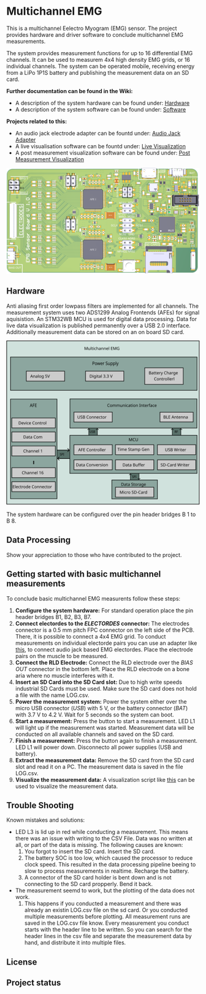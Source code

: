 # Multichannel EMG
This is a multichannel Eelectro Myogram (EMG) sensor. The project provides hardware and driver software to conclude multichannel EMG measurements.

The system provides measurement functions for up to 16 differential EMG channels. It can be used to measurem 4x4 high density EMG grids, or 16 individual channels. The system can be operated mobile, receiving energy from a LiPo 1P1S battery and publishing the measurement data on an SD card.

**Further documentation can be found in the Wiki:**

- A description of the system hardware can be found under: [Hardware](./../../wikis/Hardware)
- A description of the system software can be found under: [Software](./../../wikis/Firmware)

**Projects related to this:**
- An audio jack electrode adapter can be fountd under: [Audio Jack Adapter](./../../../../emg-sensor-electrode-adapter)
- A live visualisation software can be fountd under: [Live Visualization](./../../../../emg-evaluation-plotting)
- A post measurement visualization software can be found under: [Post Measurement Visualization](./../../../../emg-sensor-board-evaluation-plot)

![Multichannel EMG PCB](Figures/PCB.svg "Multichannel EMG PCB")


## Hardware
Anti aliasing first order lowpass filters are implemented for all channels. The measurement system uses two ADS1299 Analog Frontends (AFEs) for signal aquisistion. An STM32WB MCU is used for digital data processing. Data for live data visualization is published permanently over a USB 2.0 interface. Additionally measurement data can be stored on an on board SD card.

![Architecture](Figures/Electronics.svg "System Architecture")

The system hardware can be configured over the pin header bridges B 1 to B 8.

## Data Processing
Show your appreciation to those who have contributed to the project. 

## Getting started with basic multichannel measurements
To conclude basic multichannel EMG measurents follow these steps:

1. **Configure the system hardware:** For standard operation place the pin header bridges B1, B2, B3, B7.
2. **Connect electordes to the _ELECTORDES_ connector:** The electrodes connector is a 0.5 mm pitch FPC connector on the left side of the PCB. There, it is possible to connect a 4x4 EMG grid. To conduct measurements on individual electorde pairs you can use an adapter like [this](./../../../emg-sensor-electrode-adapter), to connect audio jack based EMG electordes. Place the electrode pairs on the muscle to be measured.
3. **Connect the RLD Electrode:** Connect the RLD electrode over the _BIAS OUT_ connector in the bottom left. Place the RLD electrode on a bone aria where no muscle interferes with it.
4. **Insert an SD Card into the SD Card slot:** Due to high write speeds industrial SD Cards must be used. Make sure the SD card does not hold a file with the name LOG.csv.
5. **Power the measurement system:** Power the system either over the micro USB connector (_USB_) with 5 V, or the battery connector (_BAT_) with 3.7 V to 4.2 V. Wait for 5 seconds so the system can boot.
6. **Start a measurement:** Press the button to start a measurement. LED L1 will light up if the measurement was started. Measurement data will be conducted on all available channels and saved on the SD card.
7. **Finish a measurement:** Press the button again to finish a measurement. LED L1 will power down. Disconnecto all power supplies (USB and battery).
8. **Extract the measurement data:** Remove the SD card from the SD card slot and read it on a PC. The measurement data is saved in the file LOG.csv.
9. **Visualize the measurement data:** A visualization script like [this](./../../../emg-sensor-board-evaluation-plot) can be used to visualize the measurement data.

## Trouble Shooting
Known mistakes and solutions:
- LED L3 is lid up in red while conducting a measurement. This means there was an issue with writing to the CSV File. Data was no written at all, or part of the data is missing. The following causes are known:
    1. You forgot to insert the SD card. Insert the SD card.
    2. The battery SOC is too low, which caused the processor to reduce clock speed. This resulted in the data processing pipeline beeing to slow to process measurements in realtime. Recharge the battery.
    3. A connector of the SD card holder is bent down and is not connecting to the SD card propperly. Bend it back.
- The measurement seemd to work, but the plotting of the data does not work.
    1. This happens if you conducted a measurement and there was already an existin LOG.csv file on the sd card. Or you conducted multiple measurements before plotting. All measurement runs are saved in the LOG.csv file know. Every measurement you conduct starts with the header line to be written. So you can search for the header lines in the csv file and separate the measurement data by hand, and distribute it into multiple files.
    


## License


## Project status


